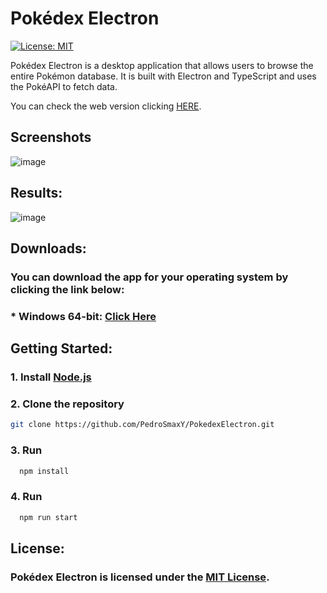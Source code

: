 # Pokédex Electron

[![License: MIT](https://img.shields.io/badge/License-MIT-yellow.svg)](https://opensource.org/licenses/MIT)

Pokédex Electron is a desktop application that allows users to browse the entire Pokémon database. It is built with Electron and TypeScript and uses the PokéAPI to fetch data.

You can check the web version clicking [HERE](https://pedrosmaxy.github.io/PokedexJavaScript/).

## Screenshots


![image](https://github.com/PedroSmaxY/PokedexElectron/assets/127573080/cf4da61c-0cd9-46b4-b277-7d6eba93a8cf)
 

## Results:


![image](https://github.com/PedroSmaxY/PokedexElectron/assets/127573080/037b1f01-29c6-458e-b608-f5c93eb4d521)


## Downloads:

### You can download the app for your operating system by clicking the link below:

### * Windows 64-bit: [Click Here](https://drive.google.com/file/d/1WaIwDJqkacfJxqhxgb4DtLbE1tyJTnud/view?usp=sharing)
  
## **Getting Started:**

### 1. Install [Node.js](https://nodejs.org/en)
### 2. Clone the repository
```bash
git clone https://github.com/PedroSmaxY/PokedexElectron.git
```
### 3. Run
```bash
  npm install
```
### 4. Run
```bash
  npm run start
```

## **License:**

### Pokédex Electron is licensed under the [MIT License](https://github.com/PedroSmaxY/PokedexElectron/blob/main/LICENSE).
